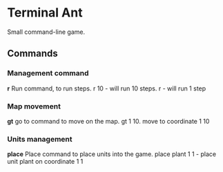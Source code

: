 # Terminal Ant
Small command-line game.

## Commands
### Management command
**r**
Run command, to run steps. r 10 - will run 10 steps. r - will run 1 step
### Map movement
**gt**
go to command to move on the map. gt 1 10. move to coordinate 1 10
### Units management
**place**
Place command to place units into the game. place plant 1 1 - place unit plant on coordinate 1 1

